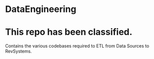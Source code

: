 # DataEngineering
# This repo has been classified.
Contains the various codebases required to ETL from Data Sources to RevSystems.

